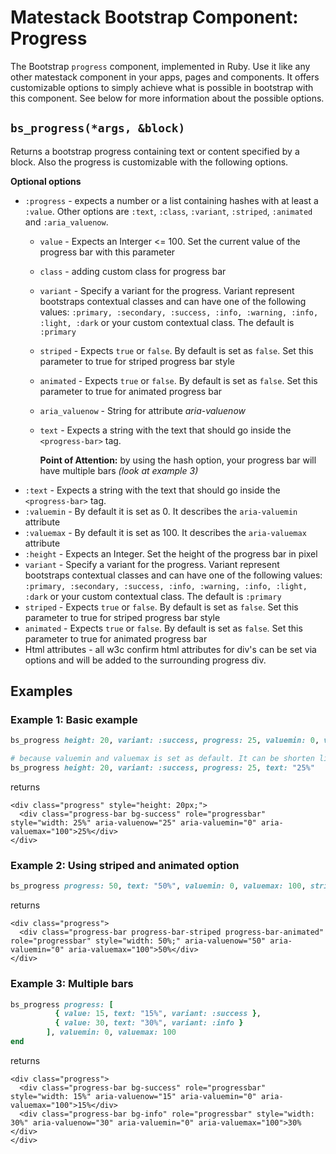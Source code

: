 # Matestack Bootstrap Component: Progress

The Bootstrap `progress` component, implemented in Ruby. Use it like any other matestack component in your apps, pages and components. It offers customizable options to simply achieve what is possible in bootstrap with this component. See below for more information about the possible options.

## `bs_progress(*args, &block)`

Returns a bootstrap progress containing text or content specified by a block. Also the progress is customizable with the following options.

**Optional options**

* `:progress` - expects a number or a list containing hashes with at least a `:value`. Other options are `:text`, `:class`, `:variant`, `:striped`, `:animated` and `:aria_valuenow`.
  * `value` -  Expects an Interger &lt;= 100. Set the current value of the progress bar with this parameter
  * `class` - adding custom class for progress bar
  * `variant` - Specify a variant for the progress. Variant represent bootstraps contextual classes and can have one of the following values: `:primary, :secondary, :success, :info, :warning, :info, :light, :dark` or your custom contextual class. The default is `:primary`
  * `striped` - Expects `true` or `false`. By default is set as `false`. Set this parameter to true for striped progress bar style
  * `animated` - Expects `true` or `false`. By default is set as `false`. Set this parameter to true for animated progress bar
  * `aria_valuenow` - String for attribute _aria-valuenow_
  * `text` - Expects a string with the text that should go inside the `<progress-bar>` tag.

    **Point of Attention:** by using the hash option, your progress bar will have multiple bars _\(look at example 3\)_
* `:text` - Expects a string with the text that should go inside the `<progress-bar>` tag.  
* `:valuemin` - By default it is set as 0. It describes the `aria-valuemin` attribute  
* `:valuemax` - By default it is set as 100. It describes the `aria-valuemax` attribute  
* `:height` - Expects an Integer. Set the height of the progress bar in pixel  
* `variant` - Specify a variant for the progress. Variant represent bootstraps contextual classes and can have one of the following values: `:primary, :secondary, :success, :info, :warning, :info, :light, :dark` or your custom contextual class. The default is `:primary`  
* `striped` - Expects `true` or `false`. By default is set as `false`. Set this parameter to true for striped progress bar style  
* `animated` - Expects `true` or `false`. By default is set as `false`. Set this parameter to true for animated progress bar  
* Html attributes - all w3c confirm html attributes for div's can be set via options and will be added to the surrounding progress div.

## Examples

### Example 1: Basic example

```ruby
bs_progress height: 20, variant: :success, progress: 25, valuemin: 0, valuemax: 100, text: "25%"

# because valuemin and valuemax is set as default. It can be shorten like this:
bs_progress height: 20, variant: :success, progress: 25, text: "25%"
```

returns

```markup
<div class="progress" style="height: 20px;">
  <div class="progress-bar bg-success" role="progressbar" style="width: 25%" aria-valuenow="25" aria-valuemin="0" aria-valuemax="100">25%</div>
</div>
```

### Example 2: Using striped and animated option

```ruby
bs_progress progress: 50, text: "50%", valuemin: 0, valuemax: 100, stripped: true, animated: true
```

returns

```markup
<div class="progress">
  <div class="progress-bar progress-bar-striped progress-bar-animated" role="progressbar" style="width: 50%;" aria-valuenow="50" aria-valuemin="0" aria-valuemax="100">50%</div>
</div>
```

### Example 3: Multiple bars

```ruby
bs_progress progress: [
          { value: 15, text: "15%", variant: :success },
          { value: 30, text: "30%", variant: :info }
        ], valuemin: 0, valuemax: 100
end
```

returns

```markup
<div class="progress">
  <div class="progress-bar bg-success" role="progressbar" style="width: 15%" aria-valuenow="15" aria-valuemin="0" aria-valuemax="100">15%</div>
  <div class="progress-bar bg-info" role="progressbar" style="width: 30%" aria-valuenow="30" aria-valuemin="0" aria-valuemax="100">30%</div>
</div>
```

